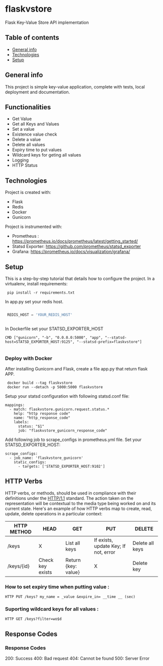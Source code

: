 # flaskvstore
Flask Key-Value Store API implementation


## Table of contents
* [General info](#general-info)
* [Technologies](#technologies)
* [Setup](#setup)

## General info
This project is simple key-value application, complete with tests, local deployment and documentation.


## Functionalities
  * Get Value
  * Get all Keys and Values
  * Set a value
  * Existence value check
  * Delete a value
  * Delete all values
  * Expiry time to put values
  * Wildcard keys for geting all values
  * Logging
  * HTTP Status
	
## Technologies
Project is created with:
* Flask
* Redis
* Docker
* Gunicorn

Project is instrumented with:
- Prometheus : https://prometheus.io/docs/prometheus/latest/getting_started/
- Statsd Exporter: https://github.com/prometheus/statsd_exporter
- Grafana: https://prometheus.io/docs/visualization/grafana/
	
## Setup
This is a step-by-step tutorial that details how to configure the project.
In a virtualenv, install requirements:

```
 pip install -r requirements.txt
```

In app.py set your redis host.


```python

 REDIS_HOST = 'YOUR_REDIS_HOST'
 
```

In Dockerfile set your STATSD_EXPORTER_HOST

```
CMD ["gunicorn", "-b", "0.0.0.0:5000", "app", "--statsd-host=STATSD_EXPORTER_HOST:9125", "--statsd-prefix=flaskvstore"]
 
```



### Deploy with Docker

After installing Gunicorn and Flask, create a file app.py that return flask APP.

```
 docker build --tag flaskvstore
 docker run --detach -p 5000:5000 flaskvstore
```

Setup your statsd configuration  with following statsd.conf file:  

```
mappings:
  - match: flaskvstore.gunicorn.request.status.*
    help: "http response code"
    name: "http_response_code"
    labels:
      status: "$1"
      job: "flaskvstore_gunicorn_response_code"

```

Add following job to scrape_configs in prometheus.yml file. 
Set your STATSD_EXPORTER_HOST: 

```
scrape_configs:
  - job_name: 'flaskvstore_gunicorn'
    static_configs:
      - targets: ['STATSD_EXPORTER_HOST:9102']

```


## HTTP Verbs

HTTP verbs, or methods, should be used in compliance with their definitions under the [HTTP/1.1](http://www.w3.org/Protocols/rfc2616/rfc2616-sec9.html) standard.
The action taken on the representation will be contextual to the media type being worked on and its current state. Here's an example of how HTTP verbs map to create, read, update, delete operations in a particular context:

| HTTP METHOD | HEAD            | GET       | PUT         | DELETE |
| ----------- | --------------- | --------- | ----------- | ------ |
| /keys       |        X        | List all keys |If exists, update Key; If not, error| Delete all keys |
| /keys/{id}  | Check key exists           | Return {key: value}  | X | Delete key |


### How to set expiry time when putting value : 
```
HTTP PUT /keys? my_name = _value &expire_in= __time __ (sec)

```
### Suporting wildcard keys for all values : 
```
HTTP GET /keys?filter=wo$d

```

## Response Codes 
### Response Codes

200: Success
400: Bad request
404: Cannot be found
500: Server Error

